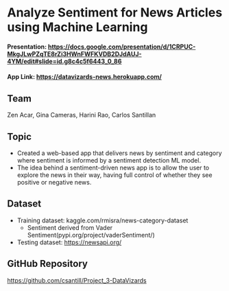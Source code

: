 
# Analyze Sentiment for News Articles using Machine Learning

#### Presentation: https://docs.google.com/presentation/d/1CRPUC-MkgJLwPZqTE8rZi3HWnFWFKVDB2DJdAUJ-4YM/edit#slide=id.g8c4c5f6443_0_86
#### App Link: https://datavizards-news.herokuapp.com/

## Team
Zen Acar, Gina Cameras, Harini Rao, Carlos Santillan

## Topic
* Created a web-based app that delivers news by sentiment and category where sentiment is informed by a sentiment detection ML model.
* The idea behind a sentiment-driven news app is to allow the user to explore the news in their way, having full control of whether they see positive or negative news.

## Dataset
* Training dataset: kaggle.com/rmisra/news-category-dataset
  - Sentiment derived from Vader Sentiment(pypi.org/project/vaderSentiment/)
* Testing dataset: https://newsapi.org/

## GitHub Repository
https://github.com/csantill/Project_3-DataVizards

